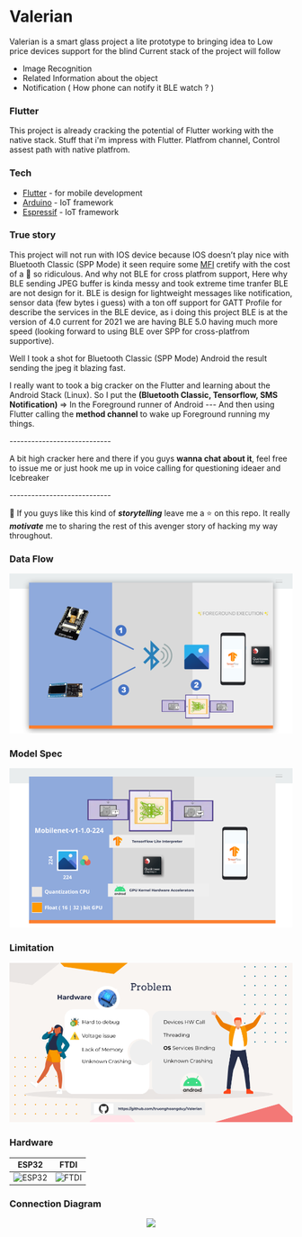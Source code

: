# Valerian 
Valerian is a smart glass project a lite prototype to bringing idea to Low price devices support for the blind
Current stack of the project will follow
  - Image Recognition
  - Related Information about the object
  - Notification ( How phone can notify it BLE watch ? )


### Flutter
This project is already cracking the potential of Flutter working with the native stack.
Stuff that i'm impress with Flutter.
Platfrom channel, Control assest path with native platfrom.

### Tech
* [Flutter](https://flutter.dev) - for mobile development
* [Arduino](http://arduino.cc) - IoT framework
* [Espressif](https://docs.espressif.com/projects/esp-idf/en/latest/esp32/) - IoT framework

### True story
This project will not run with IOS device because IOS doesn’t play nice with Bluetooth Classic (SPP Mode) it seen require some [MFI](https://mfi.apple.com/) cretify with the cost of a 🚗 so ridiculous. And why not BLE for cross platfrom support, Here why BLE sending JPEG buffer is kinda messy and took extreme time tranfer BLE are not design for it. BLE is design for lightweight messages like notification, sensor data (few bytes i guess) with a ton off support for GATT Profile for describe the services in the BLE device, as i doing this project BLE is at the version of 4.0 current for 2021 we are having BLE 5.0 having much more speed (looking forward to using BLE over SPP for cross-platfrom supportive).

Well I took a shot for Bluetooth Classic (SPP Mode) Android the result sending the jpeg it blazing fast.

I really want to took a big cracker on the Flutter and learning about the Android Stack (Linux). So I put the **(Bluetooth Classic, Tensorflow, SMS Notification)** => In the Foreground runner of Android --- And then using Flutter calling the **method channel** to wake up Foreground running my things.

*----------------------------*

A bit high cracker here and there if you guys **wanna chat about it**, feel free to issue me or just hook me up in voice calling for questioning ideaer and Icebreaker

*----------------------------*

📍 If you guys like this kind of ***storytelling*** leave me a ⭐️ on this repo. It really ***motivate*** me to sharing the rest of this avenger story of hacking my way throughout.

### Data Flow
<p align="center">
  <img src="docs/diagram/ConnectionDiagram.png">
</p>

### Model Spec
<p align="center">
  <img src="docs/diagram/modelSpec.png">
</p>

### Limitation
<p align="center">
  <img src="docs/diagram/limitation.png">
</p>

### Hardware
ESP32|FTDI
|---|---|
![ESP32](docs/ESP32.jpg) | ![FTDI](docs/FTDI.jpg)

### Connection Diagram
<p align="center">
  <img src="docs/ESP32-FTDI.png">
</p>
